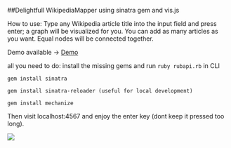 ##Delightfull WikipediaMapper using sinatra gem and vis.js

How to use: Type any Wikipedia article title into the input field and press enter; a graph will be visualized for you.
            You can add as many articles as you want. Equal nodes will be connected together.

Demo available -> [Demo](http://kingski-brothers.com:8080/)

all you need to do: install the missing gems and run `ruby rubapi.rb` in CLI

`gem install sinatra`

`gem install sinatra-reloader (useful for local development)`

`gem install mechanize`

Then visit localhost:4567 and enjoy the enter key (dont keep it pressed too long).

![](http://www.sinatrarb.com/sinatra.github.com/images/logo.png)






